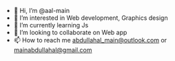 - 👋 Hi, I’m @aal-main
- 👀 I’m interested in Web development, Graphics design
- 🌱 I’m currently learning Js
- 💞️ I’m looking to collaborate on Web app
- 📫 How to reach me abdullahal_main@outlook.com or mainabdullahal@gmail.com
